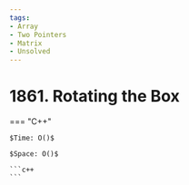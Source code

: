 ```yaml
---
tags:
- Array
- Two Pointers
- Matrix
- Unsolved
---
```



# 1861. Rotating the Box

=== "C++"

    $Time: O()$

    $Space: O()$

    ```c++
    ```